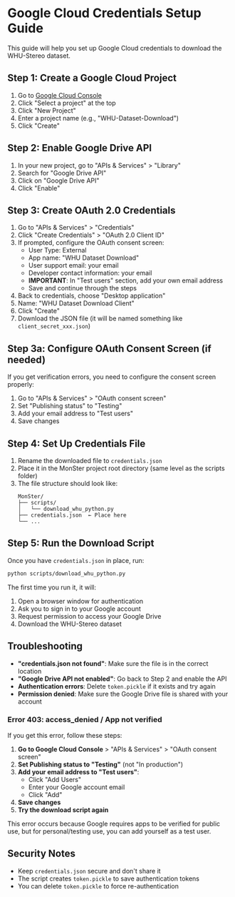 # Google Cloud Credentials Setup Guide

This guide will help you set up Google Cloud credentials to download the WHU-Stereo dataset.

## Step 1: Create a Google Cloud Project

1. Go to [Google Cloud Console](https://console.cloud.google.com/)
2. Click "Select a project" at the top
3. Click "New Project"
4. Enter a project name (e.g., "WHU-Dataset-Download")
5. Click "Create"

## Step 2: Enable Google Drive API

1. In your new project, go to "APIs & Services" > "Library"
2. Search for "Google Drive API"
3. Click on "Google Drive API"
4. Click "Enable"

## Step 3: Create OAuth 2.0 Credentials

1. Go to "APIs & Services" > "Credentials"
2. Click "Create Credentials" > "OAuth 2.0 Client ID"
3. If prompted, configure the OAuth consent screen:
   - User Type: External
   - App name: "WHU Dataset Download"
   - User support email: your email
   - Developer contact information: your email
   - **IMPORTANT**: In "Test users" section, add your own email address
   - Save and continue through the steps
4. Back to credentials, choose "Desktop application"
5. Name: "WHU Dataset Download Client"
6. Click "Create"
7. Download the JSON file (it will be named something like `client_secret_xxx.json`)

## Step 3a: Configure OAuth Consent Screen (if needed)

If you get verification errors, you need to configure the consent screen properly:

1. Go to "APIs & Services" > "OAuth consent screen"
2. Set "Publishing status" to "Testing"
3. Add your email address to "Test users"
4. Save changes

## Step 4: Set Up Credentials File

1. Rename the downloaded file to `credentials.json`
2. Place it in the MonSter project root directory (same level as the scripts folder)
3. The file structure should look like:
   ```
   MonSter/
   ├── scripts/
   │   └── download_whu_python.py
   ├── credentials.json  ← Place here
   └── ...
   ```

## Step 5: Run the Download Script

Once you have `credentials.json` in place, run:

```bash
python scripts/download_whu_python.py
```

The first time you run it, it will:
1. Open a browser window for authentication
2. Ask you to sign in to your Google account
3. Request permission to access your Google Drive
4. Download the WHU-Stereo dataset

## Troubleshooting

- **"credentials.json not found"**: Make sure the file is in the correct location
- **"Google Drive API not enabled"**: Go back to Step 2 and enable the API
- **Authentication errors**: Delete `token.pickle` if it exists and try again
- **Permission denied**: Make sure the Google Drive file is shared with your account

### Error 403: access_denied / App not verified

If you get this error, follow these steps:

1. **Go to Google Cloud Console** > "APIs & Services" > "OAuth consent screen"
2. **Set Publishing status to "Testing"** (not "In production")
3. **Add your email address to "Test users"**:
   - Click "Add Users"
   - Enter your Google account email
   - Click "Add"
4. **Save changes**
5. **Try the download script again**

This error occurs because Google requires apps to be verified for public use, but for personal/testing use, you can add yourself as a test user.

## Security Notes

- Keep `credentials.json` secure and don't share it
- The script creates `token.pickle` to save authentication tokens
- You can delete `token.pickle` to force re-authentication 